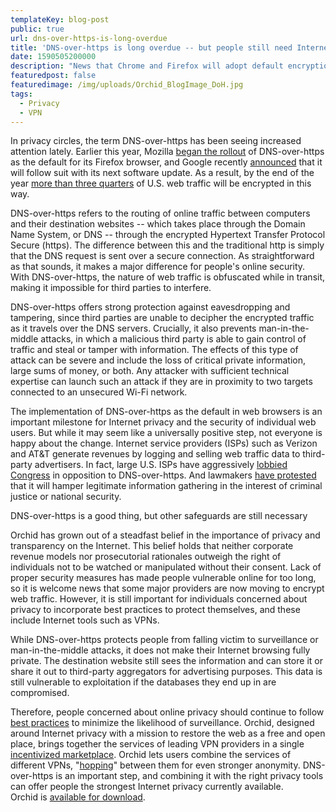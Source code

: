 ```yaml
--- 
templateKey: blog-post
public: true
url: dns-over-https-is-long-overdue
title: 'DNS-over-https is long overdue -- but people still need Internet privacy tools'
date: 1590505200000
description: "News that Chrome and Firefox will adopt default encryption of DNS requests is a step forward for privacy -- but not a panacea"
featuredpost: false
featuredimage: /img/uploads/Orchid_BlogImage_DoH.jpg
tags:
  - Privacy
  - VPN
---
```

In privacy circles, the term DNS-over-https has been seeing increased attention lately. Earlier this year, Mozilla [began the rollout](https://blog.mozilla.org/blog/2020/02/25/firefox-continues-push-to-bring-dns-over-https-by-default-for-us-users/) of DNS-over-https as the default for its Firefox browser, and Google recently [announced](https://www.theverge.com/2020/5/19/21262923/google-chrome-privacy-security-safe-browsing-cookies-dns-https-extensions) that it will follow suit with its next software update. As a result, by the end of the year [more than three quarters](https://www.computerworld.com/article/3199425/top-web-browsers-2020-firefox-stays-afloat-chrome-hits-69-for-first-time.html) of U.S. web traffic will be encrypted in this way.

DNS-over-https refers to the routing of online traffic between computers and their destination websites -- which takes place through the Domain Name System, or DNS -- through the encrypted Hypertext Transfer Protocol Secure (https). The difference between this and the traditional http is simply that the DNS request is sent over a secure connection. As straightforward as that sounds, it makes a major difference for people's online security. With DNS-over-https, the nature of web traffic is obfuscated while in transit, making it impossible for third parties to interfere.

DNS-over-https offers strong protection against eavesdropping and tampering, since third parties are unable to decipher the encrypted traffic as it travels over the DNS servers. Crucially, it also prevents man-in-the-middle attacks, in which a malicious third party is able to gain control of traffic and steal or tamper with information. The effects of this type of attack can be severe and include the loss of critical private information, large sums of money, or both. Any attacker with sufficient technical expertise can launch such an attack if they are in proximity to two targets connected to an unsecured Wi-Fi network.

The implementation of DNS-over-https as the default in web browsers is an important milestone for Internet privacy and the security of individual web users. But while it may seem like a universally positive step, not everyone is happy about the change. Internet service providers (ISPs) such as Verizon and AT&T generate revenues by logging and selling web traffic data to third-party advertisers. In fact, large U.S. ISPs have aggressively [lobbied Congress](https://www.ncta.com/sites/default/files/2019-09/Final%20DOH%20LETTER%209-19-19.pdf) in opposition to DNS-over-https. And lawmakers [have protested](https://www.zdnet.com/article/dns-over-https-causes-more-problems-than-it-solves-experts-say/) that it will hamper legitimate information gathering in the interest of criminal justice or national security.

DNS-over-https is a good thing, but other safeguards are still necessary

Orchid has grown out of a steadfast belief in the importance of privacy and transparency on the Internet. This belief holds that neither corporate revenue models nor prosecutorial rationales outweigh the right of individuals not to be watched or manipulated without their consent. Lack of proper security measures has made people vulnerable online for too long, so it is welcome news that some major providers are now moving to encrypt web traffic. However, it is still important for individuals concerned about privacy to incorporate best practices to protect themselves, and these include Internet tools such as VPNs.

While DNS-over-https protects people from falling victim to surveillance or man-in-the-middle attacks, it does not make their Internet browsing fully private. The destination website still sees the information and can store it or share it out to third-party aggregators for advertising purposes. This data is still vulnerable to exploitation if the databases they end up in are compromised.

Therefore, people concerned about online privacy should continue to follow [best practices](/tips-for-protecting-your-privacy-while-working-from-home/) to minimize the likelihood of surveillance. Orchid, designed around Internet privacy with a mission to restore the web as a free and open place, brings together the services of leading VPN providers in a single [incentivized marketplace](https://www.orchid.com/assets/whitepaper/whitepaper.pdf). Orchid lets users combine the services of different VPNs, "[hopping](/what-is-a-hop/)" between them for even stronger anonymity. DNS-over-https is an important step, and combining it with the right privacy tools can offer people the strongest Internet privacy currently available.\
Orchid is [available for download](https://www.orchid.com/download).